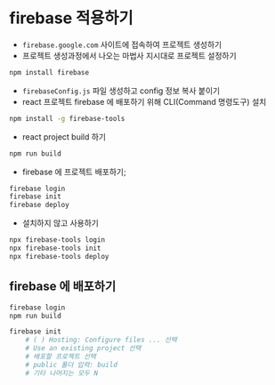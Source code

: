 # firebase 적용하기

- `firebase.google.com` 사이트에 접속하여 프로젝트 생성하기
- 프로젝트 생성과정에서 나오는 마법사 지시대로 프로젝트 설정하기

```bash
npm install firebase
```

- `firebaseConfig.js` 파일 생성하고 config 정보 복사 붙이기
- react 프로젝트 firebase 에 배포하기 위해 CLI(Command 명령도구) 설치

```bash
npm install -g firebase-tools
```

- react project build 하기

```bash
npm run build
```

- firebase 에 프로젝트 배포하기;

```bash
firebase login
firebase init
firebase deploy
```

- 설치하지 않고 사용하기

```bash
npx firebase-tools login
npx firebase-tools init
npx firebase-tools deploy
```

## firebase 에 배포하기

```bash
firebase login
npm run build

firebase init
    # ( ) Hosting: Configure files ... 선택
    # Use an existing project 선택
    # 배포할 프로젝트 선택
    # public 폴더 입력: build
    # 기타 나머지는 모두 N
```
